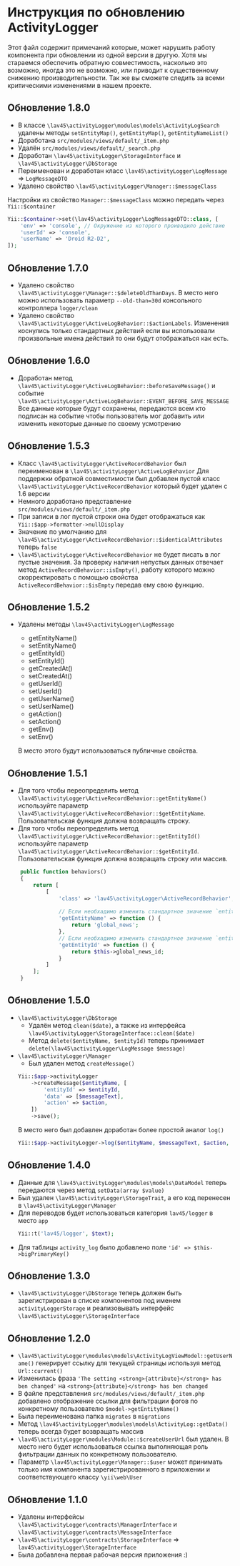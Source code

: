 Инструкция по обновлению ActivityLogger
=======================================

Этот файл содержит примечаний которые, может нарушить работу компонента при обновлении из одной версии в другую. Хотя мы стараемся обеспечить обратную совместимость, насколько это возможно, иногда это не возможно, или приводит к существенному снижению производительности. Так же вы сможете следить за всеми критическими изменениями в нашем проекте.


Обновление 1.8.0
------------------
* В классе `\lav45\activityLogger\modules\models\ActivityLogSearch` удалены методы `setEntityMap()`, `getEntityMap()`, `getEntityNameList()`
* Доработана `src/modules/views/default/_item.php`
* Удалён `src/modules/views/default/_search.php`
* Доработан `\lav45\activityLogger\StorageInterface` и `\lav45\activityLogger\DbStorage`
* Переименован и доработан класс `\lav45\activityLogger\LogMessage` => `LogMessageDTO`
* Удалено свойство `\lav45\activityLogger\Manager::$messageClass` 

Настройки из свойство `Manager::$messageClass` можно передать через `Yii::$container`
```php
Yii::$container->set(\lav45\activityLogger\LogMessageDTO::class, [
    'env' => 'console', // Окружение из которого проиводило действие
    'userId' => 'console',
    'userName' => 'Droid R2-D2',
]);
```

Обновление 1.7.0
------------------
* Удалено свойство `\lav45\activityLogger\Manager::$deleteOldThanDays`. В место него можно использовать параметр `--old-than=30d` консольного контроллера `logger/clean` 
* Удалено свойство `\lav45\activityLogger\ActiveLogBehavior::$actionLabels`. Изменения коснулись только стандартных действий если вы использовали произвольные имена действий то они будут отображаться как есть.


Обновление 1.6.0
------------------
* Доработан метод `\lav45\activityLogger\ActiveLogBehavior::beforeSaveMessage()` и событие `\lav45\activityLogger\ActiveLogBehavior::EVENT_BEFORE_SAVE_MESSAGE`
     Все данные которые будут сохранены, передаются всем кто подписан на событие чтобы пользователь мог добавить или изменить некоторые данные по своему усмотрению


Обновление 1.5.3
------------------
* Класс `\lav45\activityLogger\ActiveRecordBehavior` был переименован в `\lav45\activityLogger\ActiveLogBehavior`
    Для поддержки обратной совместимости был добавлен пустой класс `\lav45\activityLogger\ActiveRecordBehavior` который будет удален с 1.6 версии
* Немного доработано представление `src/modules/views/default/_item.php`
* При записи в лог пустой строки она будет отображаться как `Yii::$app->formatter->nullDisplay`
* Значение по умолчанию для `\lav45\activityLogger\ActiveRecordBehavior::$identicalAttributes` теперь `false`
* `\lav45\activityLogger\ActiveRecordBehavior` не будет писать в лог пустые значения. За проверку наличия непустых данных отвечает метод `ActiveRecordBehavior::isEmpty()`, работу которого можно скорректировать с помощью свойства `ActiveRecordBehavior::$isEmpty` передав ему свою функцию.


Обновление 1.5.2
------------------
* Удалены методы `\lav45\activityLogger\LogMessage`
    * getEntityName()
    * setEntityName()
    * getEntityId()
    * setEntityId()
    * getCreatedAt()
    * setCreatedAt()
    * getUserId()
    * setUserId()
    * getUserName()
    * setUserName()
    * getAction()
    * setAction()
    * getEnv()
    * setEnv()
    
    В место этого будут использоваться публичные свойства.


Обновление 1.5.1
------------------
* Для того чтобы переопределить метод `\lav45\activityLogger\ActiveRecordBehavior::getEntityName()` используйте параметр `\lav45\activityLogger\ActiveRecordBehavior::$getEntityName`. Пользовательская функция должна возвращать строку. 
* Для того чтобы переопределить метод `\lav45\activityLogger\ActiveRecordBehavior::getEntityId()` используйте параметр `\lav45\activityLogger\ActiveRecordBehavior::$getEntityId`. Пользовательская функция должна возвращать строку или массив.

```php
    public function behaviors()
    {
        return [
            [
                'class' => 'lav45\activityLogger\ActiveRecordBehavior',
             
                // Если необхадимо изменить стандартное значение `entityName`
                'getEntityName' => function () {
                    return 'global_news';
                },
                // Если необхадимо изменить стандартное значение `entityId`
                'getEntityId' => function () {
                    return $this->global_news_id;
                }
            ]
        ];
    }
```


Обновление 1.5.0
------------------
* `\lav45\activityLogger\DbStorage`
    * Удалён метод `clean($date)`, а также из интерфейса `\lav45\activityLogger\StorageInterface::clean($date)`
    * Метод `delete($entityName, $entityId)` теперь принимает `delete(\lav45\activityLogger\LogMessage $message)`
* `\lav45\activityLogger\Manager`
    * Был удален метод `createMessage()`
    ```php
    Yii::$app->activityLogger
        ->createMessage($entityName, [
            'entityId' => $entityId,
            'data' => [$messageText],
            'action' => $action,
        ])
        ->save();
    ```
    В место него был добавлен доработан более простой аналог `log()`
    ```php
    Yii::$app->activityLogger->log($entityName, $messageText, $action, $entityId);
    ```


Обновление 1.4.0
------------------
* Данные для `\lav45\activityLogger\modules\models\DataModel` теперь передаются через метод `setData(array $value)`
* Был удален `\lav45\activityLogger\StorageTrait`, а его код перенесен в `\lav45\activityLogger\Manager`
* Для переводов будет использоваться категория `lav45/logger` в место `app`
    ```php
    Yii::t('lav45/logger', $text);
    ```
* Для таблицы `activity_log` было добавлено поле `'id' => $this->bigPrimaryKey()` 


Обновление 1.3.0
------------------
* `\lav45\activityLogger\DbStorage` теперь должен быть зарегистрирован в списке компонентов под именем `activityLoggerStorage` и реализовывать интерфейс `\lav45\activityLogger\StorageInterface`


Обновление 1.2.0
------------------
* `\lav45\activityLogger\modules\models\ActivityLogViewModel::getUserName()` генерирует ссылку для текущей страницы используя метод `Url::current()`
* Изменилась фраза `'The setting <strong>{attribute}</strong> has ben changed'` на `<strong>{attribute}</strong> has ben changed`
* В файле представления `src/modules/views/default/_item.php` добавлено отображение ссылки для фильтрации фогов по конкретному пользователю `$model->getEntityName()`
* Была переименована папка `migrates` в `migrations`
* Метод `\lav45\activityLogger\modules\models\ActivityLog::getData()` теперь всегда будет возвращать массив
* `\lav45\activityLogger\modules\Module::$createUserUrl` был удален. В место него будет использоваться ссылка выполняющая роль фильтрации данных по конкретному пользователю.
* Параметр `\lav45\activityLogger\Manager::$user` может принимать только имя компонента зарегистрированного в приложении и соответствующего классу `\yii\web\User`


Обновление 1.1.0
------------------
* Удалены интерфейсы `\lav45\activityLogger\contracts\ManagerInterface` и `\lav45\activityLogger\contracts\MessageInterface`
* `\lav45\activityLogger\contracts\StorageInterface` => `lav45\activityLogger\StorageInterface`
* Была добавлена первая рабочая версия приложения :)
